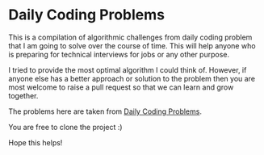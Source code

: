 # Daily Coding Problems

This is a compilation of algorithmic challenges from daily coding problem that I am going to solve over the course of time. 
This will help anyone who is preparing for technical interviews for jobs or any other purpose.

I tried to provide the most optimal algorithm I could think of. However, if anyone else has a better approach or solution to the problem
then you are most welcome to raise a pull request so that we can learn and grow together.

The problems here are taken from [Daily Coding Problems](https://www.dailycodingproblem.com/).

You are free to clone the project :)

Hope this helps!
